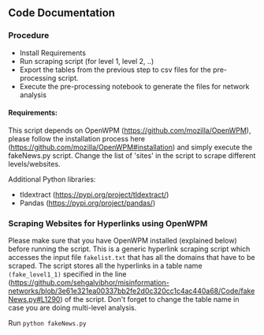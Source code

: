 ## Code Documentation

### Procedure
* Install Requirements
* Run scraping script (for level 1, level 2, ..)
* Export the tables from the previous step to csv files for the pre-processing script.
* Execute the pre-processing notebook to generate the files for network analysis


#### Requirements:
This script depends on OpenWPM (https://github.com/mozilla/OpenWPM), please follow the installation process here (https://github.com/mozilla/OpenWPM#installation) and simply execute the fakeNews.py script. Change the list of 'sites' in the script to scrape different levels/websites.

Additional Python libraries:
* tldextract (https://pypi.org/project/tldextract/)
* Pandas (https://pypi.org/project/pandas/)


### Scraping Websites for Hyperlinks using OpenWPM
Please make sure that you have OpenWPM installed (explained below) before running the script. This is a generic hyperlink scraping script which accesses the input file ```fakelist.txt``` that has all the domains that have to be scraped. The script stores all the hyperlinks in a table name ```(fake_level1_1)``` specified in the line (https://github.com/sehgalvibhor/misinformation-networks/blob/3e61e321ea00337bb2fe2d0c320cc1c4ac440a68/Code/fakeNews.py#L1290) of the script. Don't forget to change the table name in case you are doing multi-level analysis.

Run ```python fakeNews.py```
